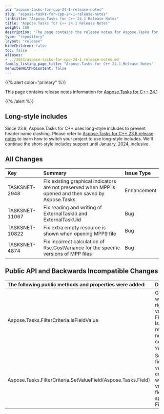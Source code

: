 ```yaml
---
id: "aspose-tasks-for-cpp-24-1-release-notes"
slug: "aspose-tasks-for-cpp-24-1-release-notes"
linktitle: "Aspose.Tasks for C++ 24.1 Release Notes"
title: "Aspose.Tasks for C++ 24.1 Release Notes"
weight: 100
description: "The page contains the release notes for Aspose.Tasks for C++ 24.1."
type: "repository"
layout: "release"
hideChildren: false
toc: false
aliases:
- ../2023/aspose-tasks-for-cpp-24-1-release-notes.md
family_listing_page_title: "Aspose.Tasks for C++ 24.1 Release Notes"
menuItemWithNoContent: false
---
```


{{% alert color="primary" %}} 

This page contains release notes information for [Aspose.Tasks for C++ 24.1](https://releases.aspose.com/tasks/cpp/new-releases/aspose.tasks-for-c++-24.1/)

{{% /alert %}}

## **Long-style includes**

Since 23.8, Aspose.Tasks for C++ uses long-style includes to prevent header name clashing. Please refer to [Aspose.Tasks for C++ 23.8 release notes](https://releases.aspose.com/tasks/cpp/release-notes/2023/aspose-tasks-for-cpp-23-8-release-notes/) to learn how to switch your project to use long-style includes. We'll continue the short-style includes support until January, 2024, inclusive.

## **All Changes**

|**Key**|**Summary**|**Issue Type**|
| :- | :- | :- |
| TASKSNET-2948 | Fix existing graphical indicators are not preserved when MPP is opened and then saved by Aspose.Tasks | Enhancement |
| TASKSNET-11067 | Fix reading and writing of ExternalTaskId and ExternalTaskUid | Bug |
| TASKSNET-10822 | Fix extra empty resource is shown when opening MPP9 file | Bug |
| TASKSNET-4874 | Fix incorrect calculation of Rsc.CostVariance for the specific versions of MPP files | Bug |

## **Public API and Backwards Incompatible Changes**

|**The following public methods and properties were added:**|**Description**|
| :- | :- |
| Aspose.Tasks.FilterCriteria.IsFieldValue | Gets whether the right-hand value of FilterCriteria is a field reference, not a constant value. |
| Aspose.Tasks.FilterCriteria.SetValueField(Aspose.Tasks.Field) | Sets the field whose value will be compared with the value of the field specified by FieldName. |

